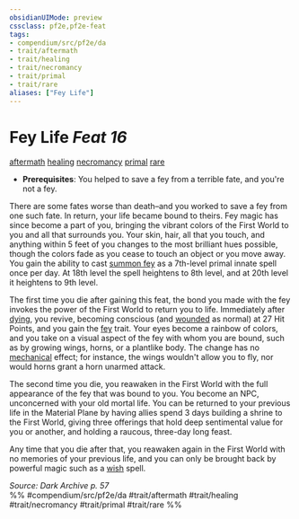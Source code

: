 ```yaml
---
obsidianUIMode: preview
cssclass: pf2e,pf2e-feat
tags:
- compendium/src/pf2e/da
- trait/aftermath
- trait/healing
- trait/necromancy
- trait/primal
- trait/rare
aliases: ["Fey Life"]
---
```

# Fey Life  *Feat 16*  
[aftermath](../../Rules/traits/aftermath-da.md)  [healing](../../Rules/traits/healing.md)  [necromancy](../../Rules/traits/necromancy.md)  [primal](../../Rules/traits/primal.md)  [rare](../../Rules/traits/rare.md)  

- **Prerequisites**: You helped to save a fey from a terrible fate, and you're not a fey.

There are some fates worse than death–and you worked to save a fey from one such fate. In return, your life became bound to theirs. Fey magic has since become a part of you, bringing the vibrant colors of the First World to you and all that surrounds you. Your skin, hair, all that you touch, and anything within 5 feet of you changes to the most brilliant hues possible, though the colors fade as you cease to touch an object or you move away. You gain the ability to cast [summon fey](../spells/summon-fey.md) as a 7th-level primal innate spell once per day. At 18th level the spell heightens to 8th level, and at 20th level it heightens to 9th level.

The first time you die after gaining this feat, the bond you made with the fey invokes the power of the First World to return you to life. Immediately after [dying](../../Rules/conditions.md#Dying), you revive, becoming conscious (and [wounded](../../Rules/conditions.md#Wounded) as normal) at 27 Hit Points, and you gain the [fey](../../Rules/traits/fey.md) trait. Your eyes become a rainbow of colors, and you take on a visual aspect of the fey with whom you are bound, such as by growing wings, horns, or a plantlike body. The change has no [mechanical](../../Rules/traits/mechanical.md) effect; for instance, the wings wouldn't allow you to fly, nor would horns grant a horn unarmed attack.

The second time you die, you reawaken in the First World with the full appearance of the fey that was bound to you. You become an NPC, unconcerned with your old mortal life. You can be returned to your previous life in the Material Plane by having allies spend 3 days building a shrine to the First World, giving three offerings that hold deep sentimental value for you or another, and holding a raucous, three-day long feast.

Any time that you die after that, you reawaken again in the First World with no memories of your previous life, and you can only be brought back by powerful magic such as a [wish](../spells/wish.md) spell.

*Source: Dark Archive p. 57*  
%% #compendium/src/pf2e/da #trait/aftermath #trait/healing #trait/necromancy #trait/primal #trait/rare %%